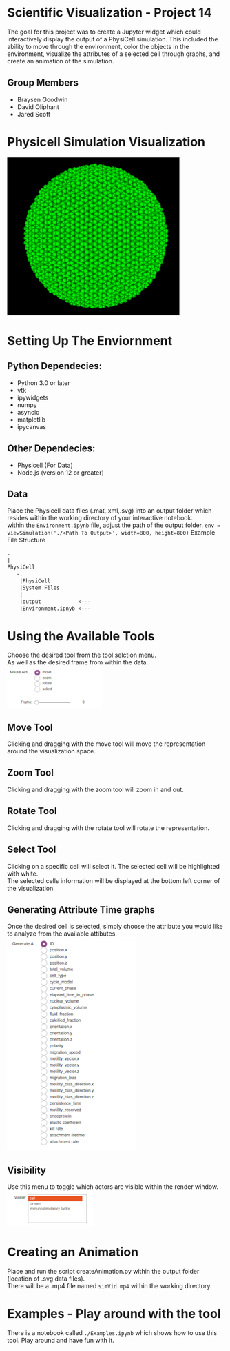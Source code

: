 # Scientific Visualization - Project 14
The goal for this project was to create a Jupyter widget which could interactively display the output of a  PhysiCell simulation.  This included the ability to move through the environment, color the objects in the environment, visualize the attributes of a selected cell through graphs, and create an animation of the simulation.
## Group Members
  * Braysen Goodwin
  * David Oliphant
  * Jared Scott
  
# Physicell Simulation Visualization
![Example Vizualization](/Images/viz.png "")

# Setting Up The Enviornment

## Python Dependecies:
  * Python 3.0 or later
  * vtk
  * ipywidgets
  * numpy
  * asyncio
  * matplotlib 
  * ipycanvas
## Other  Dependecies:
  * Physicell (For Data) 
  * Node.js (version 12 or greater) 

## Data
Place the Physicell data files (.mat,.xml,.svg) into an output folder which resides within the working directory of your interactive notebook.<br>
within the `Environment.ipynb` file, adjust the path of the output folder. 
`env = viewSimulation('./<Path To Output>', width=800, height=800)`
Example File Structure

    .
    |
    PhysiCell
       -.
        |PhysiCell
        |System Files
        |
        |output            <---
        |Environment.ipnyb <---
    
# Using the Available Tools
Choose the desired tool from the tool selction menu.<br>
As well as the desired frame from within the data.<br>
![Tools](/Images/tools.PNG "")

## Move Tool
Clicking and dragging with the move tool will move the representation around the visualization space. 

## Zoom Tool 
Clicking and dragging with the zoom tool will zoom in and out.

## Rotate Tool 
Clicking and dragging with the rotate tool will rotate the representation.

## Select Tool 
Clicking on a specific cell will select it. The selected cell will be highlighted with white.<br>
The selected cells information will be displayed at the bottom left corner of the visualization. 

## Generating Attribute Time graphs 
Once the desired cell is selected, simply choose the attribute you would like to analyze from the available attibutes.<br>
![Tools](/Images/attributes.PNG "")

## Visibility
Use this menu to toggle which actors are visible within the render window.<br>
![Tools](/Images/visible.PNG "")

# Creating an Animation
Place and run the script createAnimation.py within the output folder (location of .svg data files).<br>
There will be a .mp4 file named `simVid.mp4` within the working directory.

# Examples - Play around with the tool
There is a notebook called `./Examples.ipynb` which shows how to use this tool. Play around and have fun with it.
